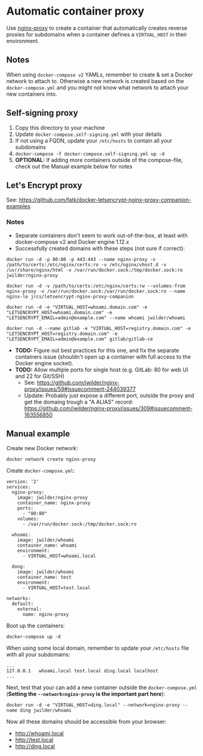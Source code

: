 # Automatic container proxy

Use [nginx-proxy](https://github.com/jwilder/nginx-proxy) to create a container
that automatically creates reverse proxies for subdomains when a container
defines a `VIRTUAL_HOST` in their environment.

## Notes

When using `docker-compose v2` YAMLs, remember to create & set a Docker network to attach to.
Otherwise a new network is created based on the `docker-compose.yml` and you might not know what network to
attach your new containers into.

## Self-signing proxy

1. Copy this directory to your machine
2. Update `docker-compose.self-signing.yml` with your details
3. If not using a FQDN, update your `/etc/hosts` to contain all your subdomains
4. `docker-compose -f docker-compose.self-signing.yml up -d`
5. **OPTIONAL:** If adding more containers outside of the compose-file, check out the Manual example below for notes

## Let's Encrypt proxy

See: https://github.com/fatk/docker-letsencrypt-nginx-proxy-companion-examples

### Notes

- Separate containers don't seem to work out-of-the-box, at least with docker-compose v2 and Docker engine 1.12.x
- Successfully created domains with these steps (not sure if correct):
```
docker run -d -p 80:80 -p 443:443 --name nginx-proxy -v /path/to/certs:/etc/nginx/certs:ro -v /etc/nginx/vhost.d -v /usr/share/nginx/html -v /var/run/docker.sock:/tmp/docker.sock:ro jwilder/nginx-proxy

docker run -d -v /path/to/certs:/etc/nginx/certs:rw --volumes-from nginx-proxy -v /var/run/docker.sock:/var/run/docker.sock:ro --name nginx-le jrcs/letsencrypt-nginx-proxy-companion

docker run -d -e "VIRTUAL_HOST=whoami.domain.com" -e "LETSENCRYPT_HOST=whoami.domain.com" -e "LETSENCRYPT_EMAIL=admin@example.com" --name whoami jwilder/whoami

docker run -d --name gitlab -e "VIRTUAL_HOST=registry.domain.com" -e "LETSENCRYPT_HOST=registry.domain.com" -e "LETSENCRYPT_EMAIL=admin@example.com" gitlab/gitlab-ce
```
- **TODO:** Figure out best practices for this one, and fix the separate containers issue (shouldn't open up a container with full access to the Docker engine socket).
- **TODO:** Allow multiple ports for single host (e.g. GitLab: 80 for web UI and 22 for Git/SSH)
  - See: https://github.com/jwilder/nginx-proxy/issues/59#issuecomment-244039377
  - Update: Probably just expose a different port, outside the proxy and get the domaing trough a "A ALIAS" record: https://github.com/jwilder/nginx-proxy/issues/309#issuecomment-163556850

## Manual example

Create new Docker network:
```shell
docker network create nginx-proxy
```

Create `docker-compose.yml`:
```
version: '2'
services:
  nginx-proxy:
    image: jwilder/nginx-proxy
    container_name: nginx-proxy
    ports:
      - "80:80"
    volumes:
      - /var/run/docker.sock:/tmp/docker.sock:ro

  whoami:
    image: jwilder/whoami
    container_name: whoami
    environment:
      - VIRTUAL_HOST=whoami.local

  dong:
    image: jwilder/whoami
    container_name: test
    environment:
      - VIRTUAL_HOST=test.local

networks:
  default:
    external:
      name: nginx-proxy

```

Boot up the containers:
```shell
docker-compose up -d
```

When using some local domain, remember to update your `/etc/hosts` file with all your subdomains:
```
...
127.0.0.1   whoami.local test.local ding.local localhost
...
```

Next, test that your can add a new container outside the `docker-compose.yml`
(**Setting the `--network=nginx-proxy` is the important part here**):
```shell
docker run -d -e "VIRTUAL_HOST=ding.local" --network=nginx-proxy --name ding jwilder/whoami
```

Now all these domains should be accessible from your browser:
- http://whoami.local
- http://test.local
- http://ding.local
